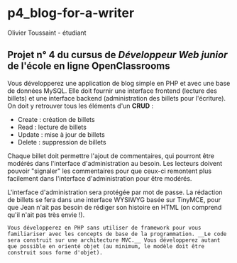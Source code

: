 # p4_blog-for-a-writer
 Olivier Toussaint - étudiant

## Projet n° 4 du cursus de _Développeur Web junior_ de l'école en ligne OpenClassrooms 

Vous développerez une application de blog simple en PHP et avec une base de données MySQL. Elle doit fournir une interface frontend (lecture des billets) et une interface backend (administration des billets pour l'écriture). On doit y retrouver tous les éléments d'un __CRUD__ :

* Create : création de billets
* Read : lecture de billets
* Update : mise à jour de billets
* Delete : suppression de billets

Chaque billet doit permettre l'ajout de commentaires, qui pourront être modérés dans l'interface d'administration au besoin.
Les lecteurs doivent pouvoir "signaler" les commentaires pour que ceux-ci remontent plus facilement dans l'interface d'administration pour être modérés.

L'interface d'administration sera protégée par mot de passe. La rédaction de billets se fera dans une interface WYSIWYG basée sur TinyMCE, pour que Jean n'ait pas besoin de rédiger son histoire en HTML (on comprend qu'il n'ait pas très envie !).

`Vous développerez en PHP sans utiliser de framework pour vous familiariser avec les concepts de base de la programmation. __Le code sera construit sur une architecture MVC.__ Vous développerez autant que possible en orienté objet (au minimum, le modèle doit être construit sous forme d'objet).`

